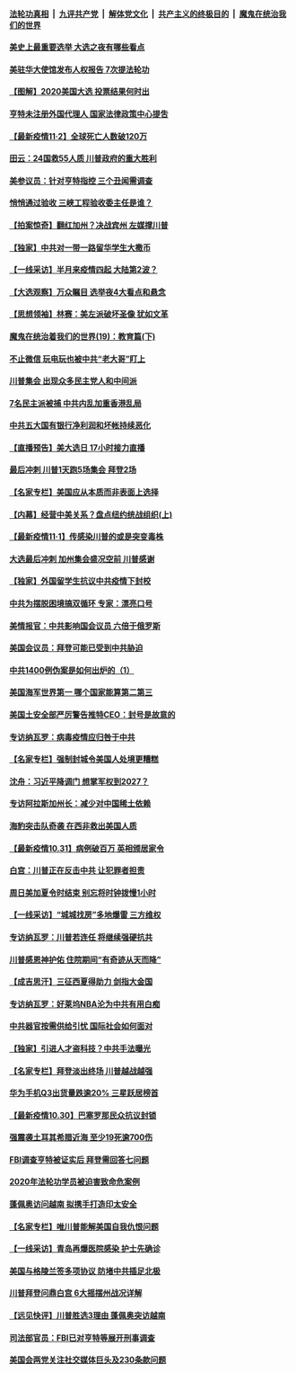 

####  [法轮功真相](../../../../basic/blob/master/README.md?t=11030901) &nbsp;|&nbsp; [九评共产党](../../../../9ping.md/blob/master/README.md?t=11030901) &nbsp;|&nbsp; [解体党文化](../../../../jtdwh.md/blob/master/README.md?t=11030901)  &nbsp;|&nbsp; [共产主义的终极目的](../../../../gczydzjmd.md/blob/master/README.md?t=11030901) &nbsp;|&nbsp; [魔鬼在统治我们的世界](../../../../mgztzwmdsj.md/blob/master/README.md?t=11030901) 

#### [美史上最重要选举 大选之夜有哪些看点](../pages/nf4514/n12520756.md?t=11030901) 

#### [美驻华大使馆发布人权报告 7次提法轮功](../pages/nf4514/n12520541.md?t=11030901) 

#### [【图解】2020美国大选 投票结果何时出](../pages/nf4514/n12520354.md?t=11030901) 

#### [亨特未注册外国代理人 国家法律政策中心提吿](../pages/nf4514/n12519846.md?t=11030901) 

#### [【最新疫情11·2】全球死亡人数破120万](../pages/nf4514/n12515027.md?t=11030901) 

#### [田云：24国救55人质 川普政府的重大胜利](../pages/nf4514/n12519190.md?t=11030901) 

#### [美参议员：针对亨特指控 三个丑闻需调查](../pages/nf4514/n12519116.md?t=11030901) 

#### [悄悄通过验收 三峡工程验收委主任是谁？](../pages/nf4514/n12518949.md?t=11030901) 

#### [【拍案惊奇】翻红加州？决战宾州 左媒撑川普](../pages/nf4514/n12518877.md?t=11030901) 

#### [【独家】中共对一带一路留华学生大撒币](../pages/nf4514/n12515688.md?t=11030901) 

#### [【一线采访】半月来疫情四起 大陆第2波？](../pages/nf4514/n12517852.md?t=11030901) 

#### [【大选观察】万众瞩目 选举夜4大看点和悬念](../pages/nf4514/n12516747.md?t=11030901) 

#### [【思想领袖】林赛：美左派破坏圣像 犹如文革](../pages/nf4514/n12437702.md?t=11030901) 

#### [魔鬼在统治着我们的世界(19)：教育篇(下)](../pages/nf4514/n10564808.md?t=11030901) 

#### [不止微信 玩电玩也被中共“老大哥”盯上](../pages/nf4514/n12515961.md?t=11030901) 

#### [川普集会 出现众多民主党人和中间派](../pages/nf4514/n12517902.md?t=11030901) 

#### [7名民主派被捕 中共内乱加重香港乱局](../pages/nf4514/n12518162.md?t=11030901) 

#### [中共五大国有银行净利润和坏帐持续恶化](../pages/nf4514/n12518063.md?t=11030901) 

#### [【直播预告】美大选日 17小时接力直播](../pages/nf4514/n12501740.md?t=11030901) 

#### [最后冲刺 川普1天跑5场集会 拜登2场](../pages/nf4514/n12517994.md?t=11030901) 

#### [【名家专栏】美国应从本质而非表面上选择](../pages/nf4514/n12517548.md?t=11030901) 

#### [【内幕】经营中美关系？盘点纽约统战组织(上)](../pages/nf4514/n12515304.md?t=11030901) 

#### [【最新疫情11·1】传感染川普的或是突变毒株](../pages/nf4514/n12500037.md?t=11030901) 

#### [大选最后冲刺 加州集会盛况空前 川普感谢](../pages/nf4514/n12517095.md?t=11030901) 

#### [【独家】外国留学生抗议中共疫情下封校](../pages/nf4514/n12511013.md?t=11030901) 

#### [中共为摆脱困境搞双循环 专家：漂亮口号](../pages/nf4514/n12517225.md?t=11030901) 

#### [美情报官：中共影响国会议员 六倍于俄罗斯](../pages/nf4514/n12506739.md?t=11030901) 

#### [美国会议员：拜登可能已受到中共胁迫](../pages/nf4514/n12515136.md?t=11030901) 

#### [中共1400例伪案是如何出炉的（1）](../pages/nf4514/n12516469.md?t=11030901) 

#### [美国海军世界第一 哪个国家能算第二第三](../pages/nf4514/n12516230.md?t=11030901) 

#### [美国土安全部严厉警告推特CEO：封号是故意的](../pages/nf4514/n12516445.md?t=11030901) 

#### [专访纳瓦罗：病毒疫情应归咎于中共](../pages/nf4514/n12515002.md?t=11030901) 

#### [【名家专栏】强制封城令美国人处境更糟糕](../pages/nf4514/n12515888.md?t=11030901) 

#### [沈舟：习近平降调门 想掌军权到2027？](../pages/nf4514/n12516202.md?t=11030901) 

#### [专访阿拉斯加州长：减少对中国稀土依赖](../pages/nf4514/n12514183.md?t=11030901) 

#### [海豹突击队奇袭 在西非救出美国人质](../pages/nf4514/n12516068.md?t=11030901) 

#### [【最新疫情10.31】病例破百万 英相颁居家令](../pages/nf4514/n12515131.md?t=11030901) 

#### [白宫：川普正在反击中共 让犯罪者担责](../pages/nf4514/n12516084.md?t=11030901) 

#### [周日美加夏令时结束 别忘将时钟拨慢1小时](../pages/nf4514/n12514931.md?t=11030901) 

#### [【一线采访】“城城找房”多地爆雷 三方维权](../pages/nf4514/n12514453.md?t=11030901) 

#### [专访纳瓦罗：川普若连任 将继续强硬抗共](../pages/nf4514/n12514755.md?t=11030901) 

#### [川普感恩神护佑 住院期间“有奇迹从天而降”](../pages/nf4514/n12515187.md?t=11030901) 

#### [【成吉思汗】三征西夏得助力 剑指大金国](../pages/nf4514/n12484637.md?t=11030901) 

#### [专访纳瓦罗：好莱坞NBA沦为中共有用白痴](../pages/nf4514/n12514953.md?t=11030901) 

#### [中共器官按需供给引忧 国际社会如何面对](../pages/nf4514/n12514647.md?t=11030901) 

#### [【独家】引进人才盗科技？中共手法曝光](../pages/nf4514/n12509478.md?t=11030901) 

#### [【名家专栏】拜登淡出终场 川普越战越强](../pages/nf4514/n12513671.md?t=11030901) 

#### [华为手机Q3出货量跌逾20% 三星跃居榜首](../pages/nf4514/n12514054.md?t=11030901) 

#### [【最新疫情10.30】巴塞罗那民众抗议封锁](../pages/nf4514/n12512349.md?t=11030901) 

#### [强震袭土耳其希腊近海 至少19死逾700伤](../pages/nf4514/n12513985.md?t=11030901) 

#### [FBI调查亨特被证实后 拜登需回答七问题](../pages/nf4514/n12513677.md?t=11030901) 

#### [2020年法轮功学员被迫害致命危案例](../pages/nf4514/n12513402.md?t=11030901) 

#### [蓬佩奥访问越南 拟携手打造印太安全](../pages/nf4514/n12513849.md?t=11030901) 

#### [【名家专栏】唯川普能解美国自我仇恨问题](../pages/nf4514/n12510973.md?t=11030901) 

#### [【一线采访】青岛再爆医院感染 护士先确诊](../pages/nf4514/n12513347.md?t=11030901) 

#### [美国与格陵兰签多项协议 防堵中共插足北极](../pages/nf4514/n12512467.md?t=11030901) 

#### [川普拜登问鼎白宫 6大摇摆州战况详解](../pages/nf4514/n12481113.md?t=11030901) 

#### [【远见快评】川普胜选3理由 蓬佩奥突访越南](../pages/nf4514/n12511883.md?t=11030901) 

#### [司法部官员：FBI已对亨特等展开刑事调查](../pages/nf4514/n12512152.md?t=11030901) 

#### [美国会两党关注社交媒体巨头及230条款问题](../pages/nf4514/n12511894.md?t=11030901) 

